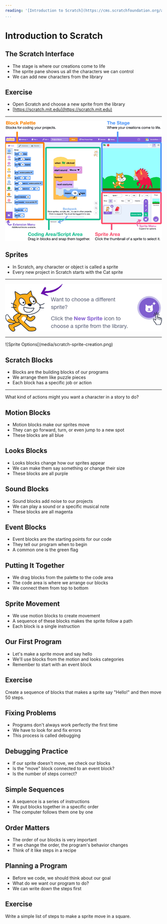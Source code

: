 ```yaml
---
reading: '[Introduction to Scratch](https://cms.scratchfoundation.org/assets/c914f147-0311-4292-bf5b-f97429ccfcc8)'
...
```


# Introduction to Scratch


## The Scratch Interface

- The stage is where our creations come to life
- The sprite pane shows us all the characters we can control
- We can add new characters from the library

## Exercise

- Open Scratch and choose a new sprite from the library
- [https://scratch.mit.edu](https://scratch.mit.edu)

---

![Scratch UI](media/scratch-ui.png)

## Sprites

- In Scratch, any character or object is called a sprite
- Every new project in Scratch starts with the Cat sprite

---

![Adding Sprites](media/scratch-add-sprite.png)

---

![Sprite Options[(media/scratch-sprite-creation.png)

## Scratch Blocks

- Blocks are the building blocks of our programs
- We arrange them like puzzle pieces
- Each block has a specific job or action

---

What kind of actions might you want a character in a story to do?

## Motion Blocks

- Motion blocks make our sprites move
- They can go forward, turn, or even jump to a new spot
- These blocks are all blue

## Looks Blocks

- Looks blocks change how our sprites appear
- We can make them say something or change their size
- These blocks are all purple

## Sound Blocks

- Sound blocks add noise to our projects
- We can play a sound or a specific musical note
- These blocks are all magenta

## Event Blocks

- Event blocks are the starting points for our code
- They tell our program when to begin
- A common one is the green flag

## Putting It Together

- We drag blocks from the palette to the code area
- The code area is where we arrange our blocks
- We connect them from top to bottom

## Sprite Movement

- We use motion blocks to create movement
- A sequence of these blocks makes the sprite follow a path
- Each block is a single instruction

## Our First Program

- Let's make a sprite move and say hello
- We'll use blocks from the motion and looks categories
- Remember to start with an event block

## Exercise

Create a sequence of blocks that makes a sprite say "Hello!" and then move 50 steps.

## Fixing Problems

- Programs don't always work perfectly the first time
- We have to look for and fix errors
- This process is called debugging

## Debugging Practice

- If our sprite doesn't move, we check our blocks
- Is the "move" block connected to an event block?
- Is the number of steps correct?

## Simple Sequences

- A sequence is a series of instructions
- We put blocks together in a specific order
- The computer follows them one by one

## Order Matters

- The order of our blocks is very important
- If we change the order, the program's behavior changes
- Think of it like steps in a recipe

## Planning a Program

- Before we code, we should think about our goal
- What do we want our program to do?
- We can write down the steps first

## Exercise

Write a simple list of steps to make a sprite move in a square.

